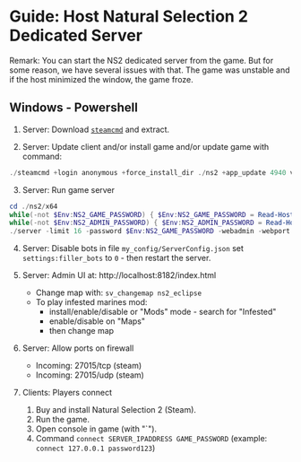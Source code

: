 # Guide: Host Natural Selection 2 Dedicated Server

Remark: You can start the NS2 dedicated server from the game. But for some reason, we have several issues with that. The game was unstable and if the host minimized the window, the game froze.

## Windows - Powershell

1. Server: Download [`steamcmd`](https://developer.valvesoftware.com/wiki/SteamCMD#Windows) and extract.
  
2. Server: Update client and/or install game and/or update game with command:
```powershell
./steamcmd +login anonymous +force_install_dir ./ns2 +app_update 4940 validate +quit
```

3. Server: Run game server
```powershell
cd ./ns2/x64
while(-not $Env:NS2_GAME_PASSWORD) { $Env:NS2_GAME_PASSWORD = Read-Host "Enter game password" }
while(-not $Env:NS2_ADMIN_PASSWORD) { $Env:NS2_ADMIN_PASSWORD = Read-Host "Enter admin password" }
./server -limit 16 -password $Env:NS2_GAME_PASSWORD -webadmin -webport 8182 -webpassword $Env:NS2_ADMIN_PASSWORD -name "Pan Filuta se zlobi (dedicated)" -config_path "my_config\"
```

4. Server: Disable bots in file `my_config/ServerConfig.json` set `settings:filler_bots` to `0` - then restart the server.

5. Server: Admin UI at: http://localhost:8182/index.html
   - Change map with: `sv_changemap ns2_eclipse`
   - To play infested marines mod:
      - install/enable/disable or "Mods" mode - search for "Infested"
      - enable/disable on "Maps"
      - then change map

6. Server: Allow ports on firewall
   - Incoming: 27015/tcp (steam)
   - Incoming: 27015/udp (steam)

7. Clients: Players connect
   1. Buy and install Natural Selection 2 (Steam).
   2. Run the game.
   3. Open console in game (with "`").
   4. Command `connect SERVER_IPADDRESS GAME_PASSWORD` (example: `connect 127.0.0.1 password123`)
